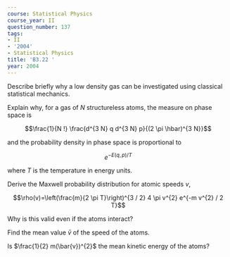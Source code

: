 ```yaml
---
course: Statistical Physics
course_year: II
question_number: 137
tags:
- II
- '2004'
- Statistical Physics
title: 'B3.22 '
year: 2004
---
```



Describe briefly why a low density gas can be investigated using classical statistical mechanics.

Explain why, for a gas of $N$ structureless atoms, the measure on phase space is

$$\frac{1}{N !} \frac{d^{3 N} q d^{3 N} p}{(2 \pi \hbar)^{3 N}}$$

and the probability density in phase space is proportional to

$$e^{-E(q, p) / T}$$

where $T$ is the temperature in energy units.

Derive the Maxwell probability distribution for atomic speeds $v$,

$$\rho(v)=\left(\frac{m}{2 \pi T}\right)^{3 / 2} 4 \pi v^{2} e^{-m v^{2} / 2 T}$$

Why is this valid even if the atoms interact?

Find the mean value $\bar{v}$ of the speed of the atoms.

Is $\frac{1}{2} m(\bar{v})^{2}$ the mean kinetic energy of the atoms?